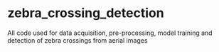 # zebra_crossing_detection
All code used for data acquisition, pre-processing, model training and detection of zebra crossings from aerial images
